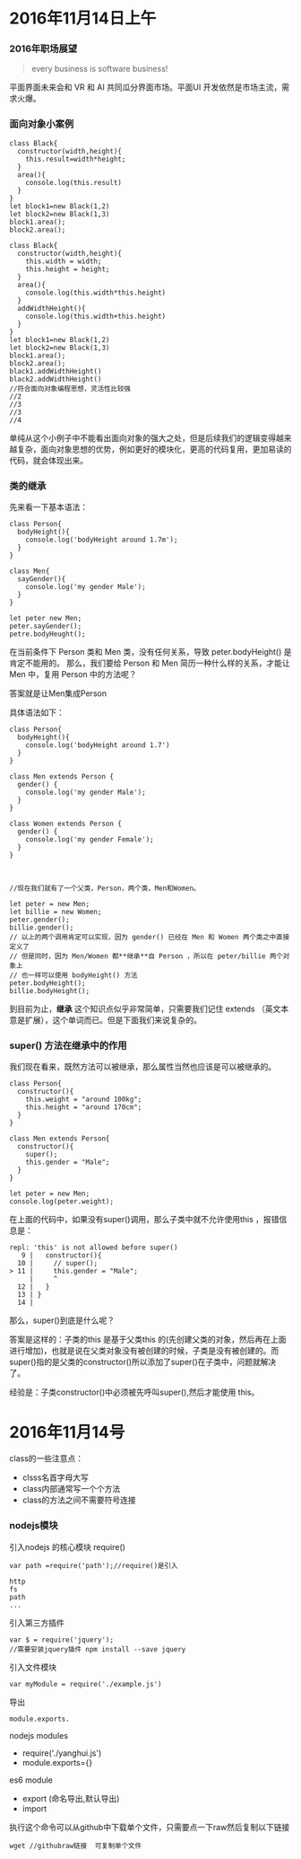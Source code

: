 # 2016年11月14日上午

### 2016年职场展望

> every business is software business!

平面界面未来会和 VR 和 AI 共同瓜分界面市场。平面UI 开发依然是市场主流，需求火爆。

### 面向对象小案例

```
class Black{
  constructor(width,height){
    this.result=width*height;
  }
  area(){
    console.log(this.result)
  }
}
let block1=new Black(1,2)
let block2=new Black(1,3)
block1.area();
block2.area();

```

```
class Black{
  constructor(width,height){
    this.width = width;
    this.height = height;
  }
  area(){
    console.log(this.width*this.height)
  }
  addWidthHeight(){
    console.log(this.width+this.height)
  }
}
let block1=new Black(1,2)
let block2=new Black(1,3)
block1.area();
block2.area();
black1.addWidthHeight()
black2.addWidthHeight()
//符合面向对象编程思想，灵活性比较强
//2
//3
//3
//4
```

单纯从这个小例子中不能看出面向对象的强大之处，但是后续我们的逻辑变得越来越复杂，面向对象思想的优势，例如更好的模块化，更高的代码复用，更加易读的代码，就会体现出来。

### 类的继承

先来看一下基本语法：

```
class Person{
  bodyHeight(){
    console.log('bodyHeight around 1.7m');
  }
}
```

```
class Men{
  sayGender(){
    console.log('my gender Male');
  }
}
```
```
let peter new Men;
peter.sayGender();
petre.bodyHeught();

```

在当前条件下 Person 类和 Men 类，没有任何关系，导致 peter.bodyHeight() 是肯定不能用的。 那么，我们要给 Person 和 Men 简历一种什么样的关系，才能让 Men 中，复用 Person 中的方法呢？

答案就是让Men集成Person

具体语法如下：
```
class Person{
  bodyHeight(){
    console.log('bodyHeight around 1.7')
  }
}

class Men extends Person {
  gender() {
    console.log('my gender Male');
  }
}

class Women extends Person {
  gender() {
    console.log('my gender Female');
  }
}



//现在我们就有了一个父类，Person，两个类，Men和Women。

let peter = new Men;
let billie = new Women;
peter.gender();
billie.gender();
// 以上的两个调用肯定可以实现，因为 gender() 已经在 Men 和 Women 两个类之中直接定义了
// 但是同时，因为 Men/Women 都**继承**自 Person ，所以在 peter/billie 两个对象上
// 也一样可以使用 bodyHeight() 方法
peter.bodyHeight();
billie.bodyHeight();
```

到目前为止，**继承** 这个知识点似乎非常简单，只需要我们记住 extends （英文本意是扩展），这个单词而已。但是下面我们来说复杂的。

### super() 方法在继承中的作用

我们现在看来，既然方法可以被继承，那么属性当然也应该是可以被继承的。

```
class Person{
  constructor(){
    this.weight = "around 100kg";
    this.height = "around 170cm";
  }
}

class Men extends Person{
  constructor(){
    super();
    this.gender = "Male";
  }
}

let peter = new Men;
console.log(peter.weight);

```

在上面的代码中，如果没有super()调用，那么子类中就不允许使用this
，报错信息是：

```
repl: 'this' is not allowed before super()
   9 |   constructor(){
  10 |     // super();
> 11 |     this.gender = "Male";
     |     ^
  12 |   }
  13 | }
  14 |

```

那么，super()到底是什么呢？

答案是这样的：子类的this 是基于父类this 的(先创建父类的对象，然后再在上面进行增加)，也就是说在父类对象没有被创建的时候，子类是没有被创建的。而super()指的是父类的constructor()所以添加了super()在子类中，问题就解决了。

经验是：子类constructor()中必须被先呼叫super(),然后才能使用 this。


# 2016年11月14号

class的一些注意点：
- clsss名首字母大写
- class内部通常写一个个方法
- class的方法之间不需要符号连接


### nodejs模块

引入nodejs 的核心模块 require()
```
var path =require('path');//require()是引入

```

```
http
fs
path
...

```
引入第三方插件

```
var $ = require('jquery');
//需要安装jquery插件 npm install --save jquery
```

引入文件模块
```
var myModule = require('./example.js')
```

导出
```
module.exports.
```
nodejs modules

- require('./yanghui.js')
- module.exports={}


es6 module

- export (命名导出,默认导出)
- import


执行这个命令可以从github中下载单个文件，只需要点一下raw然后复制以下链接

```
wget //githubraw链接  可复制单个文件
```
